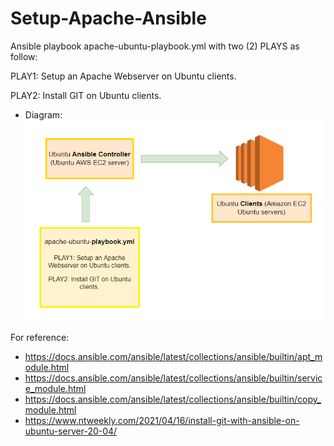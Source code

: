 # Setup-Apache-Ansible

Ansible playbook apache-ubuntu-playbook.yml with two (2) PLAYS as follow:

PLAY1: Setup an Apache Webserver on Ubuntu clients.

PLAY2: Install GIT on Ubuntu clients.

- Diagram:
![](images/diagram.drawio.png)

For reference:

- https://docs.ansible.com/ansible/latest/collections/ansible/builtin/apt_module.html 
- https://docs.ansible.com/ansible/latest/collections/ansible/builtin/service_module.html 
- https://docs.ansible.com/ansible/latest/collections/ansible/builtin/copy_module.html
- https://www.ntweekly.com/2021/04/16/install-git-with-ansible-on-ubuntu-server-20-04/



